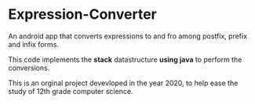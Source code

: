 # Expression-Converter
An android app that converts expressions to and fro among postfix, prefix and infix forms.

This code implements the __stack__ datastructure __using java__ to perform the conversions.

This is an orginal project devevloped in the year 2020, to help ease the study of 12th grade computer science.


